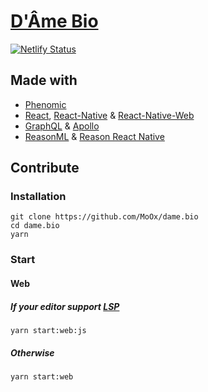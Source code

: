 # [D'Âme Bio](https://dame.bio)

[![Netlify Status](https://api.netlify.com/api/v1/badges/1da94b97-0211-471d-9fa9-f7c1b0542b48/deploy-status)](https://app.netlify.com/sites/damebio/deploys)

## Made with

- [Phenomic](https://phenomic.io)
- [React](https://reactjs.org),
  [React-Native](http://facebook.github.io/react-native/) &
  [React-Native-Web](https://github.com/necolas/react-native-web)
- [GraphQL](http://graphql.org) & [Apollo](https://www.apollographql.com)
- [ReasonML](https://reasonml.github.io/) &
  [Reason React Native](https://reasonml-community.github.io/reason-react-native/)

## Contribute

### Installation

```console
git clone https://github.com/MoOx/dame.bio
cd dame.bio
yarn
```

### Start

#### Web

##### If your editor support [LSP](https://microsoft.github.io/language-server-protocol/specification#initialize)

```console
yarn start:web:js
```

##### Otherwise

```console
yarn start:web
```
